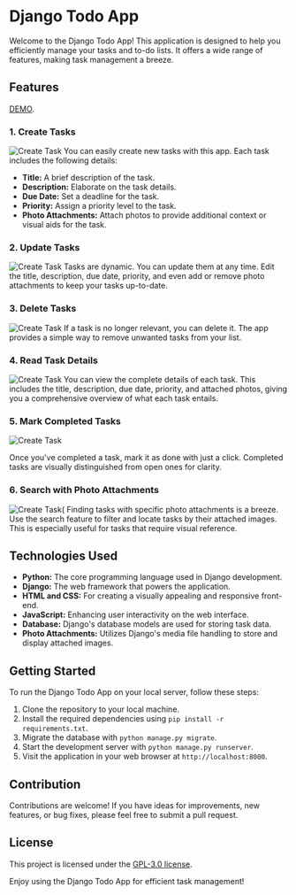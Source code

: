 # Django Todo App

Welcome to the Django Todo App! This application is designed to help you efficiently manage your tasks and to-do lists. It offers a wide range of features, making task management a breeze.

## Features
[DEMO](https://django-todo-app-xszx.onrender.com/).
### 1. Create Tasks
![Create Task](https://github.com/Solomonkassa/Todoapp/raw/main/Assets/27.10.2023_15.45.34_REC.png)
You can easily create new tasks with this app. Each task includes the following details:

- **Title:** A brief description of the task.
- **Description:** Elaborate on the task details.
- **Due Date:** Set a deadline for the task.
- **Priority:** Assign a priority level to the task.
- **Photo Attachments:** Attach photos to provide additional context or visual aids for the task.

### 2. Update Tasks
![Create Task](https://github.com/Solomonkassa/Todoapp/blob/main/Assets/27.10.2023_15.57.12_REC.png)
Tasks are dynamic. You can update them at any time. Edit the title, description, due date, priority, and even add or remove photo attachments to keep your tasks up-to-date.

### 3. Delete Tasks
![Create Task](https://github.com/Solomonkassa/Todoapp/blob/main/Assets/27.10.2023_15.55.24_REC.png)
If a task is no longer relevant, you can delete it. The app provides a simple way to remove unwanted tasks from your list.

### 4. Read Task Details
![Create Task](https://github.com/Solomonkassa/Todoapp/blob/main/Assets/27.10.2023_15.52.39_REC.png)
You can view the complete details of each task. This includes the title, description, due date, priority, and attached photos, giving you a comprehensive overview of what each task entails.

### 5. Mark Completed Tasks
![Create Task](https://github.com/Solomonkassa/Todoapp/blob/main/Assets/27.10.2023_15.55.24_REC.png)

Once you've completed a task, mark it as done with just a click. Completed tasks are visually distinguished from open ones for clarity.

### 6. Search with Photo Attachments
![Create Task(](https://github.com/Solomonkassa/Todoapp/blob/main/Assets/27.10.2023_15.58.21_REC.png)
Finding tasks with specific photo attachments is a breeze. Use the search feature to filter and locate tasks by their attached images. This is especially useful for tasks that require visual reference.

## Technologies Used

- **Python:** The core programming language used in Django development.
- **Django:** The web framework that powers the application.
- **HTML and CSS:** For creating a visually appealing and responsive front-end.
- **JavaScript:** Enhancing user interactivity on the web interface.
- **Database:** Django's database models are used for storing task data.
- **Photo Attachments:** Utilizes Django's media file handling to store and display attached images.

## Getting Started

To run the Django Todo App on your local server, follow these steps:

1. Clone the repository to your local machine.
2. Install the required dependencies using `pip install -r requirements.txt`.
3. Migrate the database with `python manage.py migrate`.
4. Start the development server with `python manage.py runserver`.
5. Visit the application in your web browser at `http://localhost:8000`.

## Contribution

Contributions are welcome! If you have ideas for improvements, new features, or bug fixes, please feel free to submit a pull request.

## License

This project is licensed under the [GPL-3.0 license](LICENSE).

Enjoy using the Django Todo App for efficient task management!

